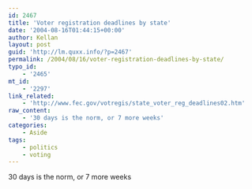 ```yaml
---
id: 2467
title: 'Voter registration deadlines by state'
date: '2004-08-16T01:44:15+00:00'
author: Kellan
layout: post
guid: 'http://lm.quxx.info/?p=2467'
permalink: /2004/08/16/voter-registration-deadlines-by-state/
typo_id:
    - '2465'
mt_id:
    - '2297'
link_related:
    - 'http://www.fec.gov/votregis/state_voter_reg_deadlines02.htm'
raw_content:
    - '30 days is the norm, or 7 more weeks'
categories:
    - Aside
tags:
    - politics
    - voting
---
```


30 days is the norm, or 7 more weeks